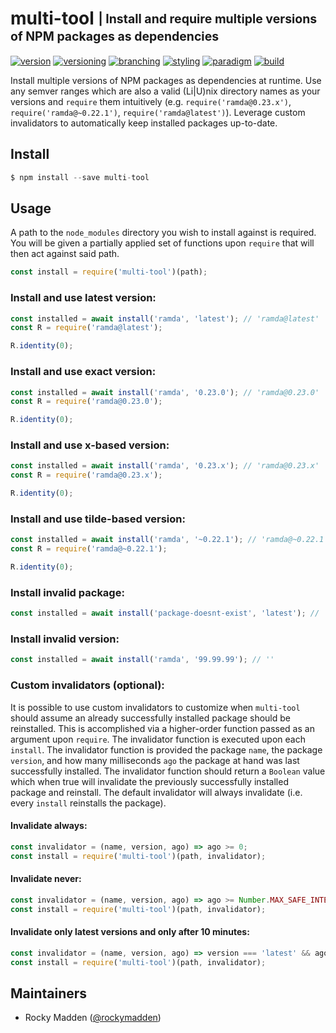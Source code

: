 # multi-tool <sub><sup>| Install and require multiple versions of NPM packages as dependencies<sup></sub>
[![version](http://img.shields.io/badge/version-0.3.0-blue.svg)](https://www.npmjs.com/package/@cloudelements/multi-tool)
[![versioning](http://img.shields.io/badge/versioning-semver-blue.svg)](http://semver.org/)
[![branching](http://img.shields.io/badge/branching-github%20flow-blue.svg)](https://guides.github.com/introduction/flow/)
[![styling](http://img.shields.io/badge/styling-xo-blue.svg)](https://github.com/sindresorhus/xo)
[![paradigm](http://img.shields.io/badge/paradigm-functional-blue.svg)](https://en.wikipedia.org/wiki/Functional_programming)
[![build](https://circleci.com/gh/cloud-elements/multi-tool.svg?style=shield)](https://circleci.com/gh/cloud-elements/multi-tool)

Install multiple versions of NPM packages as dependencies at runtime. Use any semver ranges which are also a valid
(Li|U)nix directory names as your versions and `require` them intuitively (e.g. `require('ramda@0.23.x')`,
`require('ramda@~0.22.1')`, `require('ramda@latest')`). Leverage custom invalidators to automatically keep installed
packages up-to-date.

## Install
```javascript
$ npm install --save multi-tool
```

## Usage
A path to the `node_modules` directory you wish to install against is required. You will be given a partially applied
set of functions upon `require` that will then act against said path.
```javascript
const install = require('multi-tool')(path);
```

### Install and use latest version:
```javascript
const installed = await install('ramda', 'latest'); // 'ramda@latest'
const R = require('ramda@latest');

R.identity(0);
```

### Install and use exact version:
```javascript
const installed = await install('ramda', '0.23.0'); // 'ramda@0.23.0'
const R = require('ramda@0.23.0');

R.identity(0);
```

### Install and use x-based version:
```javascript
const installed = await install('ramda', '0.23.x'); // 'ramda@0.23.x'
const R = require('ramda@0.23.x');

R.identity(0);
```

### Install and use tilde-based version:
```javascript
const installed = await install('ramda', '~0.22.1'); // 'ramda@~0.22.1'
const R = require('ramda@~0.22.1');

R.identity(0);
```

### Install invalid package:
```javascript
const installed = await install('package-doesnt-exist', 'latest'); // ''
```

### Install invalid version:
```javascript
const installed = await install('ramda', '99.99.99'); // ''
```

### Custom invalidators (optional):
It is possible to use custom invalidators to customize when `multi-tool` should assume an already successfully
installed package should be reinstalled. This is accomplished via a higher-order function passed as an argument upon
`require`. The invalidator function is executed upon each `install`. The invalidator function is provided the package
`name`, the package `version`, and how many milliseconds `ago` the package at hand was last successfully installed.
The invalidator function should return a `Boolean` value which when true will invalidate the previously successfully
installed package and reinstall. The default invalidator will always invalidate (i.e. every `install` reinstalls the
package).

#### Invalidate always:
```javascript
const invalidator = (name, version, ago) => ago >= 0;
const install = require('multi-tool')(path, invalidator);
```

#### Invalidate never:
```javascript
const invalidator = (name, version, ago) => ago >= Number.MAX_SAFE_INTEGER;
const install = require('multi-tool')(path, invalidator);
```

#### Invalidate only latest versions and only after 10 minutes:
```javascript
const invalidator = (name, version, ago) => version === 'latest' && ago >= 10000;
const install = require('multi-tool')(path, invalidator);
```

## Maintainers
* Rocky Madden ([@rockymadden](https://github.com/rockymadden))
